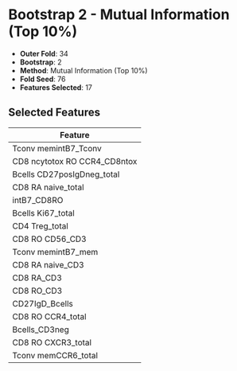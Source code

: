 # Bootstrap 2 - Mutual Information (Top 10%)

- **Outer Fold**: 34
- **Bootstrap**: 2
- **Method**: Mutual Information (Top 10%)
- **Fold Seed**: 76
- **Features Selected**: 17

## Selected Features

| Feature |
|---------|
| Tconv memintB7_Tconv |
| CD8 ncytotox RO CCR4_CD8ntox |
| Bcells CD27posIgDneg_total |
| CD8 RA naive_total |
| intB7_CD8RO |
| Bcells Ki67_total |
| CD4 Treg_total |
| CD8 RO CD56_CD3 |
| Tconv memintB7_mem |
| CD8 RA naive_CD3 |
| CD8 RA_CD3 |
| CD8 RO_CD3 |
| CD27IgD_Bcells |
| CD8 RO CCR4_total |
| Bcells_CD3neg |
| CD8 RO CXCR3_total |
| Tconv memCCR6_total |
